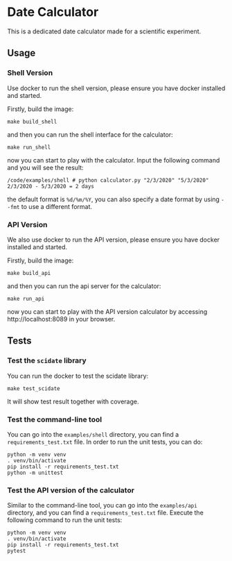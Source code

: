 # Date Calculator

This is a dedicated date calculator made for a scientific experiment.

## Usage

### Shell Version

Use docker to run the shell version, please ensure you have docker installed and started.

Firstly, build the image:

```shell
make build_shell
```

and then you can run the shell interface for the calculator:

```shell
make run_shell
```

now you can start to play with the calculator. Input the following command and you will see the result:

```shell
/code/examples/shell # python calculator.py "2/3/2020" "5/3/2020"
2/3/2020 - 5/3/2020 = 2 days
```

the default format is `%d/%m/%Y`, you can also specify a date format by using `--fmt` to use a different format.

### API Version

We also use docker to run the API version, please ensure you have docker installed and started.

Firstly, build the image:

```shell
make build_api
```

and then you can run the api server for the calculator:

```shell
make run_api
```

now you can start to play with the API version calculator by accessing http://localhost:8089 in your browser.

## Tests

### Test the `scidate` library

You can run the docker to test the scidate library:

```shell
make test_scidate
```

It will show test result together with coverage.

### Test the command-line tool

You can go into the `examples/shell` directory, you can find a `requirements_test.txt` file. In order to run the unit tests, you can do:

```shell
python -m venv venv
. venv/bin/activate
pip install -r requirements_test.txt
python -m unittest
```

### Test the API version of the calculator

Similar to the command-line tool, you can go into the `examples/api` directory, and you can find a `requirements_test.txt` file. Execute the following command to run the unit tests:

```shell
python -m venv venv
. venv/bin/activate
pip install -r requirements_test.txt
pytest
```
